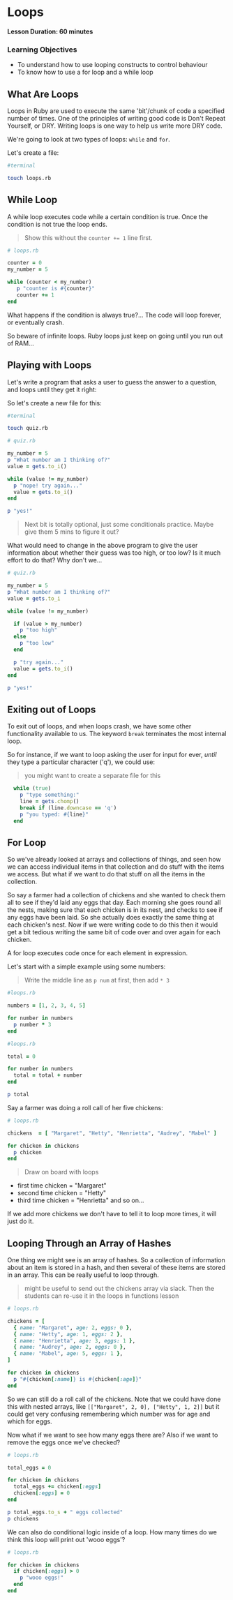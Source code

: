 # Loops

**Lesson Duration: 60 minutes**

### Learning Objectives

* To understand how to use looping constructs to control behaviour
* To know how to use a for loop and a while loop

## What Are Loops

Loops in Ruby are used to execute the same 'bit'/chunk of code a specified number of times. One of the principles of writing good code is Don't Repeat Yourself, or DRY. Writing loops is one way to help us write more DRY code.

We're going to look at two types of loops: `while` and `for`.

Let's create a file:

```bash
#terminal

touch loops.rb
```

## While Loop

A while loop executes code while a certain condition is true. Once the condition is not true the loop ends.

> Show this without the `counter += 1` line first.

```ruby
# loops.rb

counter = 0
my_number = 5

while (counter < my_number)
   p "counter is #{counter}"
   counter += 1
end
```

What happens if the condition is always true?... The code will loop forever, or eventually crash.

So beware of infinite loops. Ruby loops just keep on going until you run out of RAM...

## Playing with Loops

Let's write a program that asks a user to guess the answer to a question, and loops until they get it right:

So let's create a new file for this:

```bash
#terminal

touch quiz.rb
```

```ruby
# quiz.rb

my_number = 5
p "What number am I thinking of?"
value = gets.to_i()

while (value != my_number)
  p "nope! try again..."
  value = gets.to_i()
end

p "yes!"
```

> Next bit is totally optional, just some conditionals practice. Maybe give them 5 mins to figure it out?

What would need to change in the above program to give the user information about whether their guess was too high, or too low? Is it much effort to do that? Why don't we...

```ruby
# quiz.rb

my_number = 5
p "What number am I thinking of?"
value = gets.to_i

while (value != my_number)

  if (value > my_number)
    p "too high"
  else
    p "too low"
  end

  p "try again..."
  value = gets.to_i()
end

p "yes!"
```

## Exiting out of Loops

To exit out of loops, and when loops crash, we have some other functionality available to us. The keyword `break` terminates the most internal loop.

So for instance, if we want to loop asking the user for input for ever, _until_ they type a particular character ('q'), we could use:

> you might want to create a separate file for this

```ruby
  while (true)
    p "type something:"
    line = gets.chomp()
    break if (line.downcase == 'q')
    p "you typed: #{line}"
  end
```

## For Loop

So we've already looked at arrays and collections of things, and seen how we can access individual items in that collection and do stuff with the items we access. But what if we want to do that stuff on all the items in the collection.

So say a farmer had a collection of chickens and she wanted to check them all to see if they'd laid any eggs that day. Each morning she goes round all the nests, making sure that each chicken is in its nest, and checks to see if any eggs have been laid. So she actually does exactly the same thing at each chicken's nest. Now if we were writing code to do this then it would get a bit tedious writing the same bit of code over and over again for each chicken.

A for loop executes code once for each element in expression.

Let's start with a simple example using some numbers:

> Write the middle line as `p num` at first, then add `* 3`

```ruby
#loops.rb

numbers = [1, 2, 3, 4, 5]

for number in numbers
  p number * 3
end
```

```ruby
#loops.rb

total = 0

for number in numbers
  total = total + number
end

p total
```

Say a farmer was doing a roll call of her five chickens:

```ruby
# loops.rb

chickens  = [ "Margaret", "Hetty", "Henrietta", "Audrey", "Mabel" ]

for chicken in chickens
  p chicken
end
```

> Draw on board with loops

* first time chicken = "Margaret"
* second time chicken = "Hetty"
* third time chicken = "Henrietta" and so on...

If we add more chickens we don't have to tell it to loop more times, it will just do it.

## Looping Through an Array of Hashes

One thing we might see is an array of hashes. So a collection of information about an item is stored in a hash, and then several of these items are stored in an array. This can be really useful to loop through.

> might be useful to send out the chickens array via slack. Then the students can re-use it in the loops in functions lesson

```ruby
# loops.rb

chickens = [
  { name: "Margaret", age: 2, eggs: 0 },
  { name: "Hetty", age: 1, eggs: 2 },
  { name: "Henrietta", age: 3, eggs: 1 },
  { name: "Audrey", age: 2, eggs: 0 },
  { name: "Mabel", age: 5, eggs: 1 },
]

for chicken in chickens
  p "#{chicken[:name]} is #{chicken[:age]}"
end
```

So we can still do a roll call of the chickens. Note that we could have done this with nested arrays, like `[["Margaret", 2, 0], ["Hetty", 1, 2]]` but it could get very confusing remembering which number was for age and which for eggs.

Now what if we want to see how many eggs there are? Also if we want to remove the eggs once we've checked?

```ruby
# loops.rb

total_eggs = 0

for chicken in chickens
  total_eggs += chicken[:eggs]
  chicken[:eggs] = 0
end

p total_eggs.to_s + " eggs collected"
p chickens
```

We can also do conditional logic inside of a loop. How many times do we think this loop will print out 'wooo eggs'?

```ruby
# loops.rb

for chicken in chickens
  if chicken[:eggs] > 0
    p "wooo eggs!"
  end
end
```
